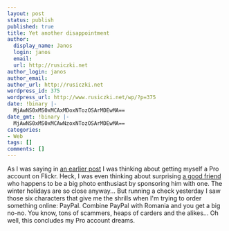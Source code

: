 ```yaml
---
layout: post
status: publish
published: true
title: Yet another disappointment
author:
  display_name: Janos
  login: janos
  email: 
  url: http://rusiczki.net
author_login: janos
author_email: 
author_url: http://rusiczki.net
wordpress_id: 375
wordpress_url: http://www.rusiczki.net/wp/?p=375
date: !binary |-
  MjAwNS0xMS0xMCAxMDoxNTozOSArMDEwMA==
date_gmt: !binary |-
  MjAwNS0xMS0xMCAwNzoxNTozOSArMDEwMA==
categories:
- Web
tags: []
comments: []
---
```

<p>As I was saying in <a href="http://www.rusiczki.net/blog/archives/2005/10/31/make_flickr_work_with_your_movable_type_blog">an earlier post</a> I was thinking about getting myself a Pro account on Flickr. Heck, I was even thinking about surprising <a href="http://www.flickr.com/photos/vasi/">a good friend</a> who happens to be a big photo enthusiast by sponsoring him with one. The winter holidays are so close anyway... But running a check yesterday I saw those six characters that give me the shrills when I'm trying to order something online: PayPal. Combine PayPal with Romania and you get a big no-no. You know, tons of scammers, heaps of carders and the alikes... Oh well, this concludes my Pro account dreams.</p>
